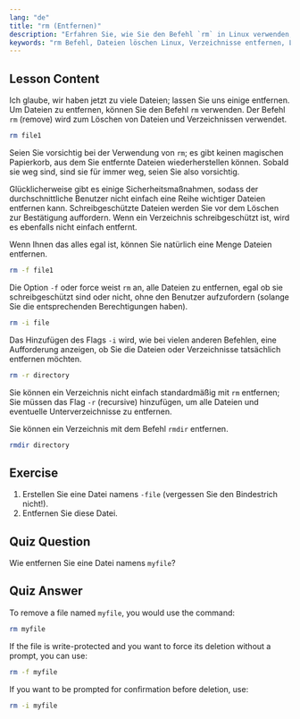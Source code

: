 ```yaml
---
lang: "de"
title: "rm (Entfernen)"
description: "Erfahren Sie, wie Sie den Befehl `rm` in Linux verwenden, um Dateien und Verzeichnisse sicher zu löschen. Verstehen Sie Optionen wie -f, -i, -r und rmdir. Beginnen Sie Ihre Linux-Reise!"
keywords: "rm Befehl, Dateien löschen Linux, Verzeichnisse entfernen, Linux Tutorial, Linux für Anfänger, rmdir, Linux Anleitung"
---
```


## Lesson Content

Ich glaube, wir haben jetzt zu viele Dateien; lassen Sie uns einige entfernen. Um Dateien zu entfernen, können Sie den Befehl `rm` verwenden. Der Befehl `rm` (remove) wird zum Löschen von Dateien und Verzeichnissen verwendet.

```bash
rm file1
```

Seien Sie vorsichtig bei der Verwendung von `rm`; es gibt keinen magischen Papierkorb, aus dem Sie entfernte Dateien wiederherstellen können. Sobald sie weg sind, sind sie für immer weg, seien Sie also vorsichtig.

Glücklicherweise gibt es einige Sicherheitsmaßnahmen, sodass der durchschnittliche Benutzer nicht einfach eine Reihe wichtiger Dateien entfernen kann. Schreibgeschützte Dateien werden Sie vor dem Löschen zur Bestätigung auffordern. Wenn ein Verzeichnis schreibgeschützt ist, wird es ebenfalls nicht einfach entfernt.

Wenn Ihnen das alles egal ist, können Sie natürlich eine Menge Dateien entfernen.

```bash
rm -f file1
```

Die Option `-f` oder force weist `rm` an, alle Dateien zu entfernen, egal ob sie schreibgeschützt sind oder nicht, ohne den Benutzer aufzufordern (solange Sie die entsprechenden Berechtigungen haben).

```bash
rm -i file
```

Das Hinzufügen des Flags `-i` wird, wie bei vielen anderen Befehlen, eine Aufforderung anzeigen, ob Sie die Dateien oder Verzeichnisse tatsächlich entfernen möchten.

```bash
rm -r directory
```

Sie können ein Verzeichnis nicht einfach standardmäßig mit `rm` entfernen; Sie müssen das Flag `-r` (recursive) hinzufügen, um alle Dateien und eventuelle Unterverzeichnisse zu entfernen.

Sie können ein Verzeichnis mit dem Befehl `rmdir` entfernen.

```bash
rmdir directory
```

## Exercise

1. Erstellen Sie eine Datei namens `-file` (vergessen Sie den Bindestrich nicht!).
2. Entfernen Sie diese Datei.

## Quiz Question

Wie entfernen Sie eine Datei namens `myfile`?

## Quiz Answer

To remove a file named `myfile`, you would use the command:

```bash
rm myfile
```

If the file is write-protected and you want to force its deletion without a prompt, you can use:

```bash
rm -f myfile
```

If you want to be prompted for confirmation before deletion, use:

```bash
rm -i myfile
```
